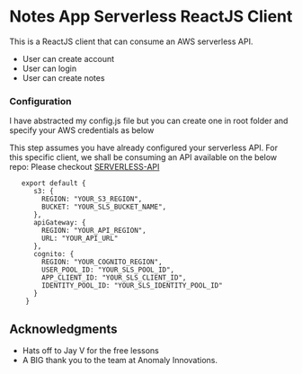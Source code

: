 # Notes App Serverless ReactJS Client

This is a ReactJS client that can consume an AWS serverless API. 

* User can create account
* User can login
* User can create notes

### Configuration

I have abstracted my config.js file but you can create one in root folder and specify your AWS credentials as below

This step assumes you have already configured your serverless API. 
For this specific client, we shall be consuming an API available on the below repo: 
Please checkout [SERVERLESS-API](https://github.com/iambonface/aws-serverless-notes-api) 

```
   export default {
      s3: {
        REGION: "YOUR_S3_REGION",
        BUCKET: "YOUR_SLS_BUCKET_NAME",
      },
      apiGateway: {
        REGION: "YOUR_API_REGION",
        URL: "YOUR_API_URL"
      },
      cognito: {
        REGION: "YOUR_COGNITO_REGION",
        USER_POOL_ID: "YOUR_SLS_POOL_ID",
        APP_CLIENT_ID: "YOUR_SLS_CLIENT_ID",
        IDENTITY_POOL_ID: "YOUR_SLS_IDENTITY_POOL_ID"
      }
    }
```

## Acknowledgments

* Hats off to Jay V for the free lessons
* A BIG thank you to the team at Anomaly Innovations.


